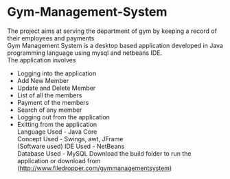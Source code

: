 # Gym-Management-System
The project aims at serving the department of gym by keeping a record of their employees and payments\
Gym Management System is a desktop based application developed in Java programming language using mysql and netbeans IDE.\
The application involves
* Logging into the application
* Add New Member
* Update and Delete Member
* List of all the members
* Payment of the members
* Search of any member
* Logging out from the application
* Exitting from the application\
Language Used -  Java Core \
Concept Used - Swings, awt, JFrame\
(Software used) IDE Used - NetBeans\
Database Used - MySQL
Download the build folder to run the application or download from (http://www.filedropper.com/gymmanagementsystem)

